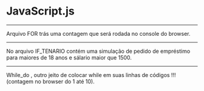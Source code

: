 # JavaScript.js
-----------------------------------------------------------------------------------------------------------------
Arquivo FOR trás uma contagem que será rodada no console do browser.
 ------ -------------------------------------------------------------------------------------------------------
No arquivo IF_TENARIO contém uma simulação de pedido de empréstimo para maiores de 18 anos e sálario maior que 1500. 
- ---------------------------------------------------------------------------------------------------------------
While_do , outro jeito de colocar while em suas linhas de códigos !!! (contagem no browser do 1 até 10).
